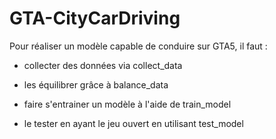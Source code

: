 # GTA-CityCarDriving

Pour réaliser un modèle capable de conduire sur GTA5, il faut :

- collecter des données via collect_data

- les équilibrer grâce à balance_data

- faire s'entrainer un modèle à l'aide de train_model

- le tester en ayant le jeu ouvert en utilisant test_model
